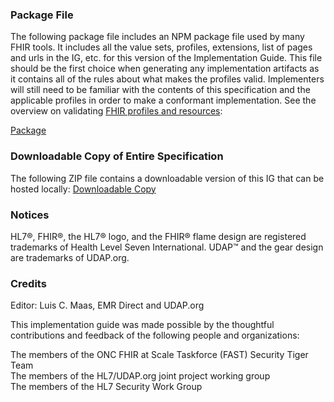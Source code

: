 ### Package File

The following package file includes an NPM package file used by many FHIR tools. It includes all the value sets, profiles, extensions, list of pages and urls in the IG, etc. for this version of the Implementation Guide. This file should be the first choice when generating any implementation artifacts as it contains all of the rules about what makes the profiles valid. Implementers will still need to be familiar with the contents of this specification and the applicable profiles in order to make a conformant implementation. See the overview on validating [FHIR profiles and resources](http://hl7.org/fhir/R4/validation.html):

[Package](package.tgz)

### Downloadable Copy of Entire Specification

The following ZIP file contains a downloadable version of this IG that can be hosted locally:
[Downloadable Copy](full-ig.zip)

### Notices

HL7&reg;, FHIR&reg;, the HL7&reg; logo, and the FHIR&reg; flame design are registered trademarks of Health Level Seven International. UDAP&trade; and the gear design are trademarks of UDAP.org.

### Credits

Editor: Luis C. Maas, EMR Direct and UDAP.org

This implementation guide was made possible by the thoughtful contributions and feedback of the following people and organizations:

The members of the ONC FHIR at Scale Taskforce (FAST) Security Tiger Team<br>
The members of the HL7/UDAP.org joint project working group<br>
The members of the HL7 Security Work Group
